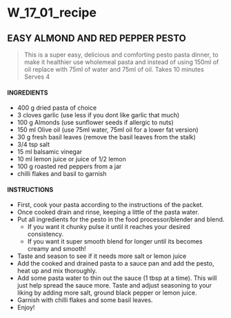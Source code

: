  # W_17_01_recipe  

## EASY ALMOND AND RED PEPPER PESTO

>This is a super easy, delicious and comforting pesto pasta dinner, to make it healthier use wholemeal pasta and instead of using 150ml of oil replace with 75ml of water and 75ml of oil.
Takes 10 minutes
Serves 4
 

#### INGREDIENTS
 * 400 g dried pasta of choice
 * 3 cloves garlic (use less if you dont like garlic that much)
 * 100 g Almonds (use sunflower seeds if allergic to nuts)
 * 150 ml Olive oil (use 75ml water, 75ml oil for a lower fat version)
 * 30 g fresh basil leaves (remove the basil leaves from the stalk)
 * 3/4 tsp salt
 * 15 ml balsamic vinegar
 * 10 ml lemon juice or juice of 1/2 lemon
 * 100 g roasted red peppers from a jar
 * chilli flakes and basil to garnish

#### INSTRUCTIONS  
* First, cook your pasta according to the instructions of the packet.   
* Once cooked drain and rinse, keeping a little of the pasta water.  
* Put all ingredients for the pesto in the food processor/blender and blend.  
  * If you want it chunky pulse it until it reaches your desired consistency.  
  * If you want it super smooth blend for longer until its becomes creamy and smooth!  
* Taste and season to see if it needs more salt or lemon juice  
* Add the cooked and drained pasta to a sauce pan and add the pesto, heat up and mix thoroughly.   
* Add some pasta water to thin out the sauce (1 tbsp at a time). This will just help spread the sauce more. Taste and adjust seasoning to your liking by adding more salt, ground black pepper or lemon juice.
* Garnish with chilli flakes and some basil leaves.  
* Enjoy!